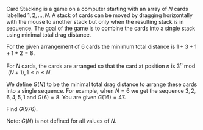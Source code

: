 Card Stacking is a game on a computer starting with an array of $N$ cards labelled $1,2,\ldots,N$.
A stack of cards can be moved by dragging horizontally with the mouse to another stack but only when the resulting stack is in sequence. The goal of the game is to combine the cards into a single stack using minimal total drag distance.




For the given arrangement of 6 cards the minimum total distance is $1 + 3 + 1 + 1 + 2 = 8$.


For $N$ cards, the cards are arranged so that the card at position $n$ is $3^n\bmod(N+1), 1\le n\le N$.


We define $G(N)$ to be the minimal total drag distance to arrange these cards into a single sequence.
For example, when $N = 6$ we get the sequence $3,2,6,4,5,1$ and $G(6) = 8$.
You are given $G(16) = 47$.


Find $G(976)$.


Note: $G(N)$ is not defined for all values of $N$.